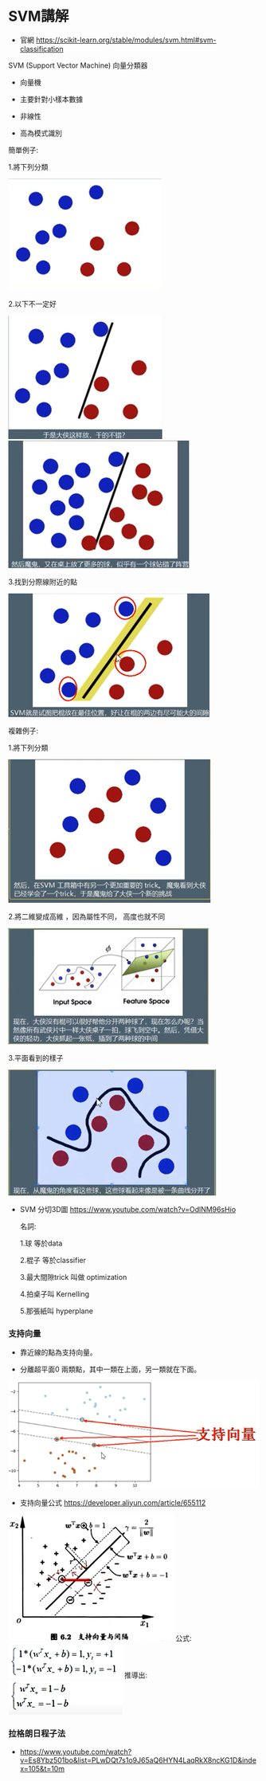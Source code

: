 # SVM講解

- 官網 https://scikit-learn.org/stable/modules/svm.html#svm-classification

SVM (Support Vector Machine) 向量分類器 

- 向量機

- 主要針對小樣本數據

- 非線性

- 高為模式識別 

簡單例子:

  1.將下列分類

<img src="SVM_demo_01.png"/>

  2.以下不一定好

<img src="SVM_demo_02.png"/>


<img src="SVM_demo_03.png"/>

  3.找到分際線附近的點
 
<img src="SVM_demo_04.png"/>


複雜例子:

  1.將下列分類

<img src="SVM_demo_05.png"/>

  2.將二維變成高維 ，因為屬性不同， 高度也就不同

<img src="SVM_demo_06.png"/>

  3.平面看到的樣子
 
<img src="SVM_demo_07.png"/>

- SVM 分切3D圖 https://www.youtube.com/watch?v=OdlNM96sHio

   名詞: 
   
   1.球 等於data
   
   2.棍子 等於classifier
   
   3.最大間隙trick  叫做 optimization

   4.拍桌子叫 Kernelling

   5.那張紙叫 hyperplane 

   
### 支持向量

  - 靠近線的點為支持向量。
  
  - 分離超平面0 兩類點，其中一類在上面，另一類就在下面。
  
<img src="SVM_demo_08.png"/>

- 支持向量公式 https://developer.aliyun.com/article/655112





<img src="SVM_demo_09.png"/>
公式:
<img src="SVM_demo_10.png"/>
推導出:
<img src="SVM_demo_11.png"/>


### 拉格朗日程子法


- https://www.youtube.com/watch?v=Es8Ybz501bo&list=PLwDQt7s1o9J65aQ6HYN4LaqRkX8ncKG1D&index=105&t=10m
